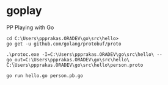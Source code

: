 # goplay
PP Playing with Go

~~~
cd C:\Users\ppprakas.ORADEV\go\src\hello>
go get -u github.com/golang/protobuf/proto
~~~
~~~
.\protoc.exe -I=C:\Users\ppprakas.ORADEV\go\src\hello\ --go_out=C:\Users\ppprakas.ORADEV\go\src\hello\ C:\Users\ppprakas.ORADEV\go\src\hello\person.proto
~~~
~~~
go run hello.go person.pb.go
~~~
